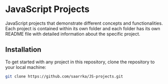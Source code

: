 # JavaScript Projects

JavaScript projects that demonstrate different concepts and functionalities. Each project is contained within its own folder
and each folder has its own README file with detailed information about the specific project.

## Installation

To get started with any project in this repository, clone the repository to your local machine:
```bash
git clone https://github.com/saarrka/JS-projects.git
